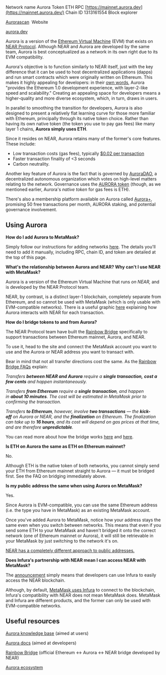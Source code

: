 
Network name
Aurora
Token
ETH
RPC
[https://mainnet.aurora.dev](https://mainnet.aurora.dev/)
Chain ID
1313161554
Block explorer

[Aurorascan](https://aurorascan.dev/) 
Website

[aurora.dev](https://aurora.dev/) 

Aurora is a version of the [Ethereum Virtual Machine](https://ethereum.org/en/developers/docs/evm/) (EVM) that exists on [NEAR Protocol](https://near.org/). Although NEAR and Aurora are developed by the same team, Aurora is best conceptualized as a network in its own right due to its EVM compatibility. 


Aurora's objective is to function similarly to NEAR itself, just with the key difference that it can be used to host decentralized applications (dapps) and run smart contracts which were originally written on Ethereum. This makes it highly appealing for developers: in their [own words](https://doc.aurora.dev/#:~:text=provides%20the%20Ethereum%201.0%20development%20experience%2C%20with%20layer%2D2%2Dlike%20speed%20and%20scalability), Aurora "provides the Ethereum 1.0 development experience, with layer-2-like speed and scalability." Creating an appealing space for developers means a higher-quality and more diverse ecosystem, which, in turn, draws in users.


In parallel to smoothing the transition for developers, Aurora is also designed to present a relatively flat learning curve for those more familiar with Ethereum, principally through its native token choice. Rather than having its own native token (the token you use to pay gas fees) like many layer 1 chains, **Aurora simply uses ETH**. 


Since it resides on NEAR, Aurora retains many of the former's core features. These include:


* Low transaction costs (gas fees), typically [$0.02 per transaction](https://doc.aurora.dev/#:~:text=Gas%20fees%E2%80%8B,Transaction%20cost%20~%240.02)
* Faster transaction finality of <3 seconds
* Carbon neutrality.


Another key feature of Aurora is the fact that is governed by [AuroraDAO](https://aurora.dev/dao), a decentralized autonomous organization which votes on high-level matters relating to the network. Governance uses the [AURORA token](https://aurora.dev/tokenomics) (though, as we mentioned earlier, Aurora's *native token* for gas fees is ETH). 


There's also a membership platform available on Aurora called [Aurora+](https://aurora.plus/), promising 50 free transactions per month, AURORA staking, and potential governance involvement.   



**Using Aurora**
----------------




**How do I add Aurora to MetaMask?**

Simply follow our instructions for adding networks [here](https://support.metamask.io/hc/en-us/articles/360043227612). The details you'll need to add it manually, including RPC, chain ID, and token are detailed at the top of this page. 





**What's the relationship between Aurora and NEAR? Why can't I use NEAR with MetaMask?**

Aurora is a version of the Ethereum Virtual Machine that runs *on NEAR,* and is developed by the NEAR Protocol team.


NEAR, by contrast, is a distinct layer-1 blockchain, completely separate from Ethereum, and so cannot be used with MetaMask (which is only usable with EVM-compatible networks). There is a useful graphic [here](https://doc.aurora.dev/) explaining how Aurora interacts with NEAR for each transaction. 





**How do I bridge tokens to and from Aurora?**

The NEAR Protocol team have built the [Rainbow Bridge](https://rainbowbridge.app/transfer) specifically to support transactions between Ethereum mainnet, Aurora, and NEAR.


To use it, head to the site and connect the MetaMask account you want to use and the Aurora or NEAR address you want to transact with.


Bear in mind that not all transfer directions cost the same. As the [Rainbow Bridge FAQs](https://rainbowbridge.app/faq) explain:


*Transfers **between NEAR and Aurora** require a **single transaction,** **cost a few cents** and happen instantaneously.*


*Transfers **from Ethereum** require a **single transaction**, and happen in **about 10 minutes**. The cost will be estimated in MetaMask prior to confirming the transaction.*


*Transfers **to Ethereum**, however, involve **two transactions** — the **kick-off** on Aurora or NEAR, and the **finalization** on Ethereum. The finalization can take up to **16 hours**, and its cost will depend on gas prices at that time, and are therefore **unpredictable**.*


You can read more about how the bridge works [here](https://help.aurora.dev/article/38-how-do-i-confirm-a-transaction) and [here](https://doc.aurora.dev/bridge/bridge-overview).





**Is ETH on Aurora the same as ETH on Ethereum mainnet?**

No.


Although ETH is the native token of both networks, you cannot simply send your ETH from Ethereum mainnet straight to Aurora — it must be bridged first. See the FAQ on bridging immediately above.





**Is my public address the same when using Aurora on MetaMask?**

Yes.


Since Aurora is EVM-compatible, you can use the same Ethereum address (i.e. the type you have in MetaMask) as an existing MetaMask account.


Once you've added Aurora to MetaMask, notice how your address stays the same even when you switch between networks. This means that even if you send some ETH to your MetaMask and haven't bridged it onto the correct network (one of Ethereum mainnet or Aurora), it will still be retrievable in your MetaMask by just switching to the network it's on.


[NEAR has a completely different approach to public addresses.](https://docs.near.org/docs/concepts/account)





**Does Infura's partnership with NEAR mean I can access NEAR with MetaMask?**

The [announcement](https://consensys.net/blog/press-release/leading-ethereum-development-platform-infura-partners-with-near-protocol-marking-expansion-as-a-multi-chain-connector/) simply means that developers can use Infura to easily access the NEAR blockchain.


Although, by default, [MetaMask uses Infura](https://support.metamask.io/hc/en-us/articles/4417315392795) to connect to the blockchain, Infura's compatibility with NEAR does not mean MetaMask does. MetaMask and Infura are different products, and the former can only be used with EVM-compatible networks.






**Useful resources**
--------------------


[Aurora knowledge base](https://help.aurora.dev/) (aimed at users)


[Aurora docs](https://doc.aurora.dev/) (aimed at developers)


[Rainbow Bridge](https://rainbowbridge.app/transfer) (official Ethereum <-> Aurora <-> NEAR bridge developed by NEAR)


[Aurora ecosystem](https://aurora.dev/ecosystem)

